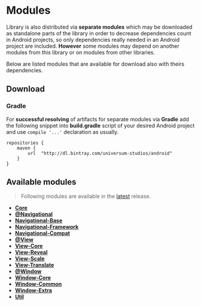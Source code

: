 Modules
===============

Library is also distributed via **separate modules** which may be downloaded as standalone parts of
the library in order to decrease dependencies count in Android projects, so only dependencies really
needed in an Android project are included. **However** some modules may depend on another modules
from this library or on modules from other libraries.

Below are listed modules that are available for download also with theirs dependencies.

## Download ##

### Gradle ###

For **successful resolving** of artifacts for separate modules via **Gradle** add the following snippet
into **build.gradle** script of your desired Android project and use `compile '...'` declaration
as usually.

    repositories {
        maven {
            url  "http://dl.bintray.com/universum-studios/android"
        }
    }

## Available modules ##
> Following modules are available in the [latest](https://github.com/universum-studios/android_transitions/releases "Latest Releases page") release.

- **[Core](https://github.com/universum-studios/android_transitions/tree/master/library-core)**
- **[@Navigational](https://github.com/universum-studios/android_transitions/tree/master/library-navigational_group)**
- **[Navigational-Base](https://github.com/universum-studios/android_transitions/tree/master/library-navigational-base)**
- **[Navigational-Framework](https://github.com/universum-studios/android_transitions/tree/master/library-navigational-framework)**
- **[Navigational-Compat](https://github.com/universum-studios/android_transitions/tree/master/library-navigational-compat)**
- **[@View](https://github.com/universum-studios/android_transitions/tree/master/library-view_group)**
- **[View-Core](https://github.com/universum-studios/android_transitions/tree/master/library-view-core)**
- **[View-Reveal](https://github.com/universum-studios/android_transitions/tree/master/library-view-reveal)**
- **[View-Scale](https://github.com/universum-studios/android_transitions/tree/master/library-view-scale)**
- **[View-Translate](https://github.com/universum-studios/android_transitions/tree/master/library-view-translate)**
- **[@Window](https://github.com/universum-studios/android_transitions/tree/master/library-window_group)**
- **[Window-Core](https://github.com/universum-studios/android_transitions/tree/master/library-window-core)**
- **[Window-Common](https://github.com/universum-studios/android_transitions/tree/master/library-window-common)**
- **[Window-Extra](https://github.com/universum-studios/android_transitions/tree/master/library-window-extra)**
- **[Util](https://github.com/universum-studios/android_transitions/tree/master/library-util)**
